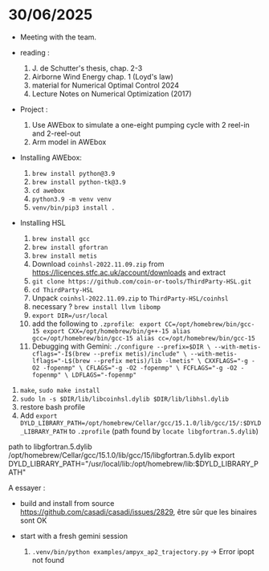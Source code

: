 # 30/06/2025

 - Meeting with the team.
 - reading :
   1. J. de Schutter's thesis, chap. 2-3
   1. Airborne Wind Energy chap. 1 (Loyd's law)
   1. material for Numerical Optimal Control 2024
   1. Lecture Notes on Numerical Optimization (2017)

 - Project :
   1. Use AWEbox to simulate a one-eight pumping cycle with 2 reel-in and 2-reel-out
   1. Arm model in AWEbox
 
 - Installing AWEbox:
   1. `brew install python@3.9`
   1. `brew install python-tk@3.9`
   1. `cd awebox`
   1. `python3.9 -m venv venv`
   1. `venv/bin/pip3 install .`

 - Installing HSL
   1. `brew install gcc`
   1. `brew install gfortran`
   1. `brew install metis`
   1. Download `coinhsl-2022.11.09.zip` from https://licences.stfc.ac.uk/account/downloads and extract
   1. `git clone https://github.com/coin-or-tools/ThirdParty-HSL.git`
   1. `cd ThirdParty-HSL`
   1. Unpack `coinhsl-2022.11.09.zip` to `ThirdParty-HSL/coinhsl`
   1. necessary ? `brew install llvm libomp`
   1. `export DIR=/usr/local`
   1. add the following to `.zprofile`: ```
export CC=/opt/homebrew/bin/gcc-15
export CXX=/opt/homebrew/bin/g++-15
alias gcc=/opt/homebrew/bin/gcc-15
alias cc=/opt/homebrew/bin/gcc-15```
   1. Debugging with Gemini: `
./configure --prefix=$DIR \
  --with-metis-cflags="-I$(brew --prefix metis)/include" \
  --with-metis-lflags="-L$(brew --prefix metis)/lib -lmetis" \
  CXXFLAGS="-g -O2 -fopenmp" \
  CFLAGS="-g -O2 -fopenmp" \
  FCFLAGS="-g -O2 -fopenmp" \
  LDFLAGS="-fopenmp"
 `
  1. `make`, `sudo make install`
  1. `sudo ln -s $DIR/lib/libcoinhsl.dylib $DIR/lib/libhsl.dylib`
  1. restore bash profile
  1. Add `export DYLD_LIBRARY_PATH=/opt/homebrew/Cellar/gcc/15.1.0/lib/gcc/15/:$DYLD_LIBRARY_PATH` to `.zprofile` (path found by `locate libgfortran.5.dylib`)

path to libgfortran.5.dylib
/opt/homebrew/Cellar/gcc/15.1.0/lib/gcc/15/libgfortran.5.dylib
export DYLD_LIBRARY_PATH="/usr/local/lib:/opt/homebrew/lib:$DYLD_LIBRARY_PATH"


A essayer :
 - build and install from source https://github.com/casadi/casadi/issues/2829, être sûr que les binaires sont OK
 - start with a fresh gemini session


   1. `.venv/bin/python examples/ampyx_ap2_trajectory.py` -> Error ipopt not found
